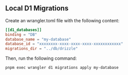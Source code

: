 ## Local D1 Migrations

Create an wrangler.toml file with the following content:

```toml
[[d1_databases]]
binding = "DB"
database_name = "my-database"
database_id = "xxxxxxxx-xxxx-xxxx-xxxx-xxxxxxxxxxxx"
migrations_dir = "../db/drizzle"
```

Then, run the following command:

```shell
pnpm exec wrangler d1 migrations apply my-database
```
